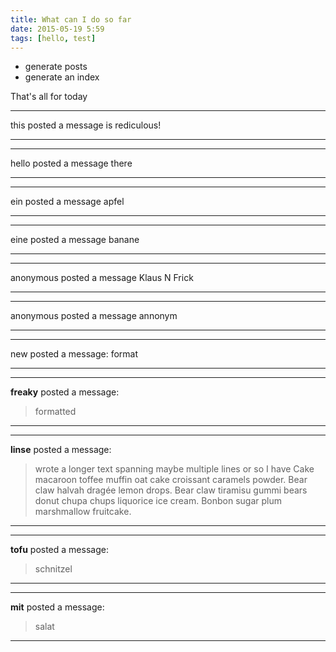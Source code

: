 ```yaml
---
title: What can I do so far
date: 2015-05-19 5:59
tags: [hello, test]
---
```


- generate posts
- generate an index

That's all for today



____

this  posted a message is rediculous!

____




____

hello posted a message there

____




____

ein posted a message apfel

____




____

eine posted a message banane

____




____

anonymous posted a message Klaus N Frick

____




____

anonymous posted a message annonym

____




____

new posted a message:
format

____




____

**freaky** posted a message:

> formatted

____




____

**linse** posted a message:

> wrote a longer text spanning maybe multiple lines or so I have Cake macaroon toffee muffin oat cake croissant caramels powder. Bear claw halvah dragée lemon drops. Bear claw tiramisu gummi bears donut chupa chups liquorice ice cream. Bonbon sugar plum marshmallow fruitcake. 

____




____

**tofu** posted a message:

> schnitzel

____




____

**mit** posted a message:

> salat

____



